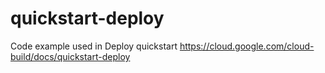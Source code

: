 # quickstart-deploy
Code example used in Deploy quickstart
https://cloud.google.com/cloud-build/docs/quickstart-deploy
